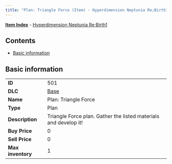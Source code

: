 ```yaml
---
title: "Plan: Triangle Force (Item) - Hyperdimension Neptunia Re;Birth1"
---
```


[**Item Index**](/neptunia/rb1/item/index.html) - [Hyperdimension Neptunia Re;Birth1](/neptunia/rb1)

## Contents

- [Basic information](#basic-information)

## Basic information

|   |   |
| -- | -- |
| **ID** | 501 |
| **DLC** | [Base](/neptunia/rb1/dlc/1-base.html) |
| **Name** | Plan: Triangle Force |
| **Type** | Plan |
| **Description** | Triangle Force plan. Gather the listed materials and develop it! |
| **Buy Price** | 0 |
| **Sell Price** | 0 |
| **Max inventory** | 1 |

